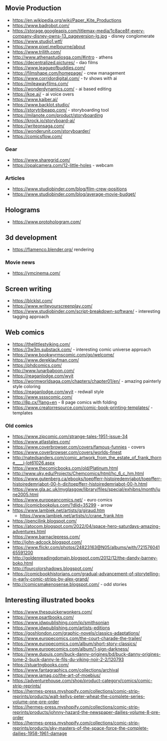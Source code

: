 ## Movie Production

- https://en.wikipedia.org/wiki/Paper_Kite_Productions
- https://www.badrobot.com/
- https://storage.googleapis.com/titlemax-media/1c8ace8f-every-company-disney-owns-13_pageversion-lg.jpg - disney conglomerate
- https://www.studio1.wtf/
- https://www.pixel.melbourne/about
- https://www.trilith.com/
- http://www.athenastudiosga.com/#intro - athens
- https://decentralized.pictures/ - dao films
- https://www.leagueofbuddies.com/
- https://filmshape.com/homepage/ - crew management
- https://www.corridordigital.com/ - tv shows with ai
- https://mileawayfilms.com/
- https://wonderdynamics.com/ - ai based editing
- https://koe.ai/ - ai voice overs
- https://www.kaiber.ai/
- https://www.backlot.studio/
- https://storytribeapp.com/ - storyboarding tool
- https://milanote.com/product/storyboarding
- https://krock.io/storyboard-ai/
- https://writeonsaga.com/
- https://wonderunit.com/storyboarder/
- https://comicsflow.com/ 

### Gear

- https://www.sharegrid.com/
- https://opalcamera.com/12-little-holes - webcam

### Articles

- https://www.studiobinder.com/blog/film-crew-positions
- https://www.studiobinder.com/blog/average-movie-budget/

## Holograms

- https://www.protohologram.com/

## 3d development

- https://flamenco.blender.org/ rendering

### Movie news

- https://ymcinema.com/

## Screen writing

- https://blcklst.com/
- https://www.writeyourscreenplay.com/
- https://www.studiobinder.com/script-breakdown-software/ - interesting tagging approach

## Web comics

- https://thelittlestviking.com/
- https://3w3m.substack.com/ - interesting comic universe approach
- https://www.bookwyrmscomic.com/go/welcome/
- https://www.dereklaufman.com/
- https://phdcomics.com/
- http://www.lunarbaboon.com/
- https://reaganlodge.com/wyit
- https://wormworldsaga.com/chapters/chapter01/en/ - amazing painterly style coloring
- https://reaganlodge.com/wyit - redwall style
- https://www.sssscomic.com/
- http://8p.cx/?lang=en - 8 page comics with folding
- https://www.creatorresource.com/comic-book-printing-templates/ - templates 

### Old comics

- https://www.zipcomic.com/strange-tales-1951-issue-34 
- https://www.atlastales.com/
- https://www.coverbrowser.com/covers/famous-funnies - covers 
- https://www.coverbrowser.com/covers/worlds-finest
- http://natedsanders.com/comic_artwork_from_the_estate_of_frank_thorne____i-lot61026.aspx
- https://www.thecomicbooks.com/old/Platinum.html
- http://www.uky.edu/Projects/Chemcomics/html/hc_6_c_hm.html
- https://www.gutenberg.ca/ebooks/toepfferr-histoiredemrjabot/toepfferr-histoiredemrjabot-00-h-dir/toepfferr-histoiredemrjabot-00-h.html
- https://www.gla.ac.uk/myglasgow/library/files/special/exhibns/month/june2005.html
- https://www.europeancomics.net/ - euro comics
- https://comicbookplus.com/?dlid=35299 - arrow
- https://www.lambiek.net/artists/g/giraud.htm
    - https://www.lambiek.net/artists/c/crane_frank.htm
- https://pencilink.blogspot.com/
- https://atocom.blogspot.com/2022/04/space-hero-saturdays-amazing-adventures.html
- https://www.barnaclepress.com/
- http://john-adcock.blogspot.com/
- https://www.flickr.com/photos/24823163@N05/albums/with/72157604165591200
- http://goldenreadingdomain.blogspot.com/2012/12/the-dandy-barney-boko.html
- http://fourcolorshadows.blogspot.com/
- https://comicbookhistorians.com/gradual-advancement-of-storytelling-in-early-comic-strips-by-alex-grand/
- http://comicsmakenosense.blogspot.com/ - odd stories

## Interesting illustrated books

- https://www.thesquickerwonkers.com/
- https://www.psartbooks.com/
- https://www.idwpublishing.com/ip/smithsonian
- https://www.idwpublishing.com/artists-editions
- https://goshlondon.com/graphic-novels/classics-adaptations/
- https://www.europecomics.com/the-court-charade-the-trailer/
- https://www.europecomics.com/album/short-story-classics/
- https://www.europecomics.com/album/1-sign-darkness/
- https://www.dupuis.com/buck-danny-origines/bd/buck-danny-origines-tome-2-buck-danny-le-fils-du-viking-noir-2-2/120793
- https://stuartngbooks.com/
- https://www.fantagraphics.com/collections/archival
- https://www.iamag.co/the-art-of-moebius/
- https://adventurehouse.com/shop/product-category/comics/comic-strip-reprints/
- https://hermes-press.myshopify.com/collections/comic-strip-reprints/products/walt-kellys-peter-wheat-the-complete-series-volume-one-pre-order
- https://hermes-press.myshopify.com/collections/comic-strip-reprints/products/johnny-hazard-the-newspaper-dailies-volume-8-pre-order
- https://hermes-press.myshopify.com/collections/comic-strip-reprints/products/sky-masters-of-the-space-force-the-complete-dailies-1958-1961-damage